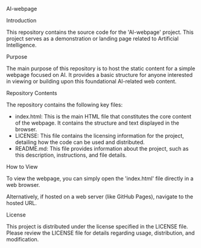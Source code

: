 AI-webpage

Introduction

This repository contains the source code for the 'AI-webpage' project. This project serves as a demonstration or landing page related to Artificial Intelligence.

Purpose

The main purpose of this repository is to host the static content for a simple webpage focused on AI. It provides a basic structure for anyone interested in viewing or building upon this foundational AI-related web content.

Repository Contents

The repository contains the following key files:

- index.html: This is the main HTML file that constitutes the core content of the webpage. It contains the structure and text displayed in the browser.
- LICENSE: This file contains the licensing information for the project, detailing how the code can be used and distributed.
- README.md: This file provides information about the project, such as this description, instructions, and file details.

How to View

To view the webpage, you can simply open the 'index.html' file directly in a web browser.

Alternatively, if hosted on a web server (like GitHub Pages), navigate to the hosted URL.

License

This project is distributed under the license specified in the LICENSE file. Please review the LICENSE file for details regarding usage, distribution, and modification.